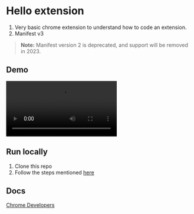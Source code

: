 # Hello extension

1. Very basic chrome extension to understand how to code an extension.
2. Manifest v3

> **Note:** Manifest version 2 is deprecated, and support will be removed in 2023.

## Demo

<video autoplay loop>
  <source src="assets/hello-extensions-demo.mov"  type="video/mp4">
  Your browser does not support the video tag.
</video>

## Run locally

1. Clone this repo
2. Follow the steps mentioned [here](https://developer.chrome.com/docs/extensions/mv3/getstarted/development-basics/#load-unpacked)

## Docs

[Chrome Developers](https://developer.chrome.com/docs/extensions/mv3/getstarted/development-basics/)
